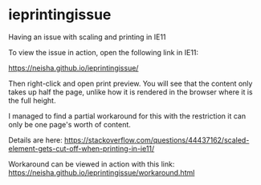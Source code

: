 # ieprintingissue
Having an issue with scaling and printing in IE11

To view the issue in action, open the following link in IE11:

https://neisha.github.io/ieprintingissue/

Then right-click and open print preview. You will see that the content only takes up half the page, unlike how it is rendered in the browser where it is the full height.

I managed to find a partial workaround for this with the restriction it can only be one page's worth of content.

Details are here: https://stackoverflow.com/questions/44437162/scaled-element-gets-cut-off-when-printing-in-ie11/

Workaround can be viewed in action with this link: https://neisha.github.io/ieprintingissue/workaround.html 
